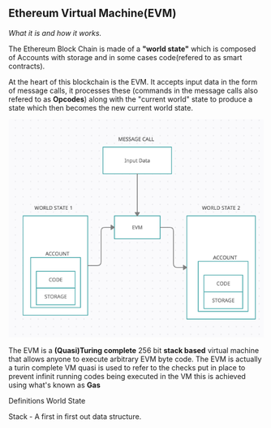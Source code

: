 ## Ethereum Virtual Machine(EVM)
*What it is and how it works.*

The Ethereum Block Chain is made of a **"world state"** which is composed of Accounts with storage and in some cases code(refered to as smart contracts).

At the heart of this blockchain is the EVM. It accepts input data in the form of message calls, it processes these (commands in the message calls also refered to as **Opcodes**) along with the "current world" state to produce a state which then becomes the new current world state.

![EVM operation from a bird's eye view](/images/evm_birds_eye_view.png)


The EVM is a **(Quasi)Turing complete** 256 bit **stack based** virtual machine that allows anyone to execute arbitrary EVM byte code.
The EVM is actually a turin complete VM quasi is used to refer to the checks put in place to prevent infinit running codes being executed in the VM this is achieved using what's known as **Gas**


Definitions
World State


Stack - A first in first out data structure.